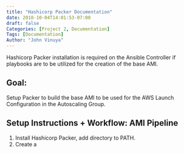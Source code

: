 ```yaml
---
title: "Hashicorp Packer Documentation"
date: 2018-10-04T14:01:53-07:00
draft: false
Categories: [Project 2, Documentation]
Tags: [Documentation]
Author: "John Vinuya"
---
```


Hashicorp Packer installation is required on the Ansible Controller if playbooks are to be utilized for the creation of the base AMI.

## Goal: ##
Setup Packer to build the base AMI to be used for the AWS Launch Configuration in the Autoscaling Group.

## Setup Instructions + Workflow: AMI Pipeline ##
1. Install Hashicorp Packer, add directory to PATH.
2. Create a <template>.json file
    - This will serve as the template for the base AMI.
3. If using Ansible playbooks, place <template>.json within playbook directory.
    - Else if specifying on using 
	playbook_dir
	playbook_paths
4. Run $ packer build -var 'aws_access_key=...' -var 'aws_secret_key=...' <template>.json
5. Check if playbook tasks run.

## Specs: ##
1. Define access keys as variables on the top of template.
2. Use CLI cmd to add keys as needed.

### Troubleshooting ###
- Playbook must target specific tag (defined in <template>.json) or use in playbooks:
	hosts: all

### Useful Links ###
- https://www.packer.io/docs/provisioners/ansible.html
- https://www.packer.io/docs/templates/index.html	